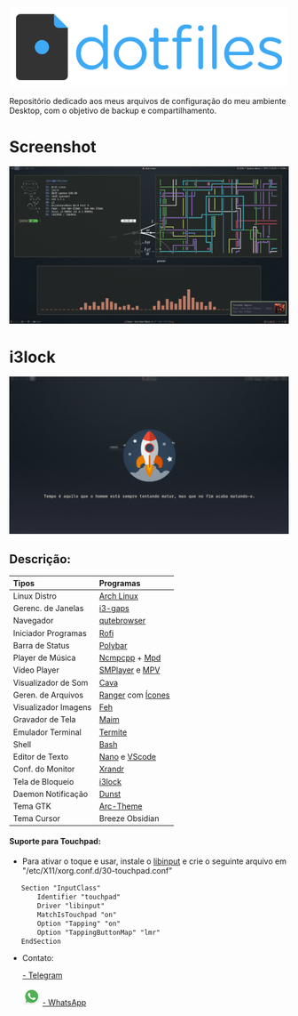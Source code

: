 <img src="home/imagens/logo.png">

Repositório dedicado aos meus arquivos de configuração do meu ambiente Desktop, com o objetivo de backup e compartilhamento.

# Screenshot

<img src="home/imagens/screenshot.png">

# i3lock

<img src="home/imagens/fortune">

## Descrição:

| Tipos               | Programas                                                                                                                           |
| :------------------ | :---------------------------------------------------------------------------------------------------------------------------------- |
| Linux Distro        | [Arch Linux](https://aur.archlinux.org/)                                                                                            |                                                                                       
| Gerenc. de Janelas  | [i3-gaps](https://github.com/Airblader/i3)                                                                                          |                                                                                             
| Navegador           | [qutebrowser](https://www.mozilla.org/pt-BR/firefox/new/)                                                                           |
| Iniciador Programas | [Rofi](https://github.com/DaveDavenport/rofi)                                                                                       |
| Barra de Status     | [Polybar](https://github.com/jaagr/polybar)                                                                                         |
| Player de Música    | [Ncmpcpp](https://rybczak.net/ncmpcpp/) + [Mpd](https://github.com/MusicPlayerDaemon/MPD)                                           |
| Vídeo Player        | [SMPlayer](https://www.smplayer.info/) e [MPV](https://mpv.io/)                                                                   |
| Visualizador de Som | [Cava](https://github.com/karlstav/cava)                                                                                            |
| Geren. de Arquivos  | [Ranger](https://github.com/ranger/ranger) com [Ícones](https://github.com/alexanderjeurissen/ranger_devicons)                      |
| Visualizador Imagens| [Feh](http://feh.finalrewind.org/)                                                                                                  |                                                                                          
| Gravador de Tela    | [Maim](https://github.com/naelstrof/maim)                                                                                           |
| Emulador Terminal   | [Termite](https://github.com/thestinger/termite)                                                                                    |
| Shell               | [Bash](https://devdocs.io/bash/)                                                                                                   |
| Editor de Texto     | [Nano](https://www.nano-editor.org/) e [VScode](https://code.visualstudio.com/)                                                     |
| Conf. do Monitor    | [Xrandr](https://wiki.archlinux.org/index.php/xrandr)                                                                               |
| Tela de Bloqueio    | [i3lock](https://i3wm.org/i3lock/)                                                                                                  |
| Daemon Notificação  | [Dunst](https://github.com/dunst-project/dunst)                                                                                     |
| Tema GTK            | [Arc-Theme](https://github.com/horst3180/arc-theme)                                                                                 |
| Tema Cursor         | Breeze Obsidian                                                                                                                     |


#### Suporte para Touchpad:

- Para ativar o toque e usar, instale o [libinput](https://wiki.archlinux.org/index.php/Libinput) e crie o seguinte arquivo em "/etc/X11/xorg.conf.d/30-touchpad.conf"

 ```
    Section "InputClass"
        Identifier "touchpad"
        Driver "libinput"
        MatchIsTouchpad "on"
        Option "Tapping" "on"
        Option "TappingButtonMap" "lmr"
    EndSection
 ```

- Contato:

  [- Telegram](https://t.me/jairoabreeu)

   <img src="home/imagens/whatsapp.png"> [- WhatsApp](https://api.whatsapp.com/send?phone=5592994491711&text=Ol%C3%A1%2C%20sou%20o%20Jairo%20Abreu%2C%20o%20que%20deseja%3F) 
